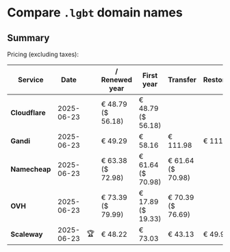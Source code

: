 # Compare `.lgbt` domain names

## Summary

Pricing (excluding taxes):

| Service | Date |  | / Renewed year | First year | Transfer | Restoration |
|--|--|--|--|--|--|--|
| **Cloudflare** | 2025-06-23 |  | € 48.79<br>($ 56.18) | € 48.79<br>($ 56.18) |  |  |
| **Gandi** | 2025-06-23 |  | € 49.29 | € 58.16 | € 111.98 | € 111.63 |
| **Namecheap** | 2025-06-23 |  | € 63.38<br>($ 72.98) | € 61.64<br>($ 70.98) | € 61.64<br>($ 70.98) |  |
| **OVH** | 2025-06-23 |  | € 73.39<br>($ 79.99) | € 17.89<br>($ 19.33) | € 70.39<br>($ 76.69) |  |
| **Scaleway** | 2025-06-23 | 🏆 | € 48.22 | € 73.03 | € 43.13 | € 49.99 |

